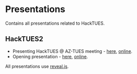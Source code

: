 # Presentations

Contains all presentations related to HackTUES.

## HackTUES2
- Presenting HackTUES @ AZ-TUES meeting - [here](az-tues/index.html), [online](https://rawgit.com/HackTUES/resources/master/presentations/az-tues/index.html).
- Opening presentation - [here](opening/index.html), [online](https://rawgit.com/HackTUES/resources/master/presentations/opening/index.html).

All presentations use [reveal.js](https://github.com/hakimel/reveal.js/).
